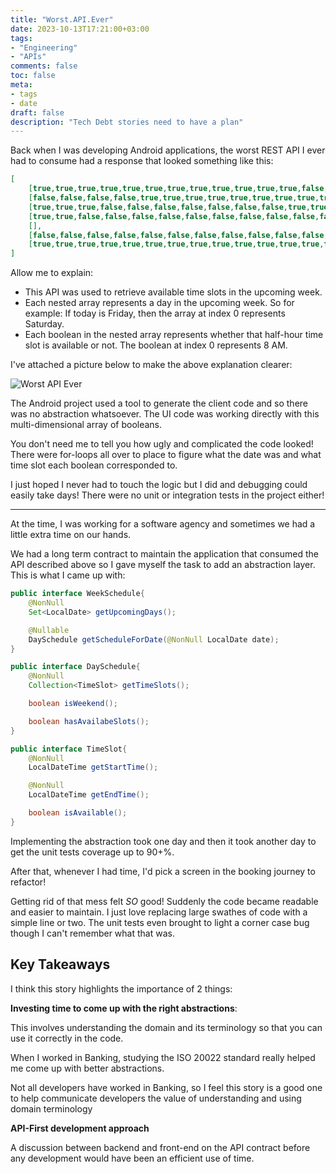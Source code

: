 ```yaml
---
title: "Worst.API.Ever"
date: 2023-10-13T17:21:00+03:00
tags:
- "Engineering"
- "APIs"
comments: false
toc: false
meta:
- tags
- date
draft: false
description: "Tech Debt stories need to have a plan"
---
```


Back when I was developing Android applications, the worst REST API I ever had to consume had a response that looked something like this:

```json
[
	[true,true,true,true,true,true,true,true,true,true,true,true,false,false,false,false],
	[false,false,false,false,true,true,true,true,true,true,true,true,true,true,true,true],
	[true,true,true,false,false,false,false,false,false,false,true,true,true,true,true,true],
	[true,true,false,false,false,false,false,false,false,false,false,false,false,false,false,false],
	[],
	[false,false,false,false,false,false,false,false,false,false,false,false,false,false],
	[true,true,true,true,true,true,true,true,true,true,true,true,true,true,true,true],
]
```

Allow me to explain:
- This API was used to retrieve available time slots in the upcoming week.
- Each nested array represents a day in the upcoming week. So for example: If today is Friday, then the array at index 0 represents Saturday.
- Each boolean in the nested array represents whether that half-hour time slot is available or not. The boolean at index 0 represents 8 AM. 

I've attached a picture below to make the above explanation clearer:

![Worst API Ever](/Worst-API-Ever/Availability-Schedule.png)

The Android project used a tool to generate the client code and so there was no abstraction whatsoever. The UI code was working directly with this multi-dimensional array of booleans. 

You don't need me to tell you how ugly and complicated the code looked! There were for-loops all over to place to figure what the date was and what time slot each boolean corresponded to. 

I just hoped I never had to touch the logic but I did and debugging could easily take days! There were no unit or integration tests in the project either!

***

At the time, I was working for a software agency and sometimes we had a little extra time on our hands. 

We had a long term contract to maintain the application that consumed the API described above so I gave myself the task to add an abstraction layer. This is what I came up with:

```java
public interface WeekSchedule{
	@NonNull
	Set<LocalDate> getUpcomingDays();

	@Nullable
	DaySchedule getScheduleForDate(@NonNull LocalDate date);
}
```

```java
public interface DaySchedule{
	@NonNull
	Collection<TimeSlot> getTimeSlots();

	boolean isWeekend();

	boolean hasAvailabeSlots();
}
```

```java
public interface TimeSlot{
	@NonNull
	LocalDateTime getStartTime();

	@NonNull
	LocalDateTime getEndTime();

	boolean isAvailable();
}
```

Implementing the abstraction took one day and then it took another day to get the unit tests coverage up to 90+%.

After that, whenever I had time, I'd pick a screen in the booking journey to refactor! 

Getting rid of that mess felt _SO_ good! Suddenly the code became readable and easier to maintain. I just love replacing large swathes of code with a simple line or two.  The unit tests even brought to light a corner case bug though I can't remember what that was.

## Key Takeaways

I think this story highlights the importance of 2 things:

**Investing time to come up with the right abstractions**: 

This involves understanding the domain and its terminology so that you can use it correctly in the code. 

When I worked in Banking, studying the ISO 20022 standard really helped me come up with better abstractions.

Not all developers have worked in Banking, so I feel this story is a good one to help communicate developers the value of understanding and using domain terminology

**API-First development approach**

A discussion between backend and front-end on the API contract before any development would have been an efficient use of time. 
